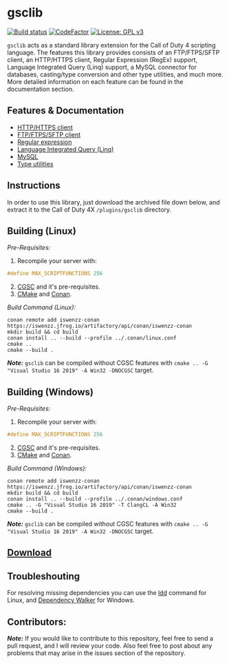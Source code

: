 # gsclib
[![Build status](https://ci.appveyor.com/api/projects/status/wb0m9puc58f5d74w?svg=true)](https://ci.appveyor.com/project/Iswenzz/gsclib)
[![CodeFactor](https://www.codefactor.io/repository/github/iswenzz/gsclib/badge)](https://www.codefactor.io/repository/github/iswenzz/gsclib)
[![License: GPL v3](https://img.shields.io/badge/License-GPLv3-blue.svg)](https://www.gnu.org/licenses/gpl-3.0)

``gsclib`` acts as a standard library extension for the Call of Duty 4 scripting language. The features this library provides consists of an FTP/FTPS/SFTP client, an HTTP/HTTPS client, Regular Expression (RegEx) support, Language Integrated Query (Linq) support, a MySQL connector for databases, casting/type conversion and other type utilities, and much more. More detailed information on each feature can be found in the documentation section.

## Features & Documentation
* [HTTP/HTTPS client](https://github.com/Iswenzz/gsclib/blob/master/docs/https.md)
* [FTP/FTPS/SFTP client](https://github.com/Iswenzz/gsclib/blob/master/docs/ftp.md)
* [Regular expression](https://github.com/Iswenzz/gsclib/blob/master/docs/regex.md)
* [Language Integrated Query (Linq)](https://github.com/Iswenzz/gsclib/blob/master/docs/linq.md)
* [MySQL](https://github.com/Iswenzz/gsclib/blob/master/docs/mysql.md)
* [Type utilities](https://github.com/Iswenzz/gsclib/blob/master/docs/utility.md)

## Instructions
In order to use this library, just download the archived file down below, and extract it to the Call of Duty 4X ``/plugins/gsclib`` directory.

## Building (Linux)
_Pre-Requisites:_
1. Recompile your server with:
```c
#define MAX_SCRIPTFUNCTIONS 256
```
2. [CGSC](https://github.com/Iswenzz/CGSC) and it's pre-requisites.
3. [CMake](https://cmake.org/) and [Conan](https://conan.io/).

_Build Command (Linux):_

	conan remote add iswenzz-conan https://iswenzz.jfrog.io/artifactory/api/conan/iswenzz-conan
	mkdir build && cd build
	conan install .. --build --profile ../.conan/linux.conf
	cmake ..
	cmake --build .


***Note:***
``gsclib`` can be compiled without CGSC features with ``cmake .. -G "Visual Studio 16 2019" -A Win32 -DNOCGSC`` target.

## Building (Windows)
_Pre-Requisites:_
1. Recompile your server with:
```c
#define MAX_SCRIPTFUNCTIONS 256
```
2. [CGSC](https://github.com/Iswenzz/CGSC) and it's pre-requisites.
3. [CMake](https://cmake.org/) and [Conan](https://conan.io/).

_Build Command (Windows):_

	conan remote add iswenzz-conan https://iswenzz.jfrog.io/artifactory/api/conan/iswenzz-conan
	mkdir build && cd build
	conan install .. --build --profile ../.conan/windows.conf
	cmake .. -G "Visual Studio 16 2019" -T ClangCL -A Win32
	cmake --build .


***Note:***
``gsclib`` can be compiled without CGSC features with ``cmake .. -G "Visual Studio 16 2019" -A Win32 -DNOCGSC`` target.

## [Download](https://github.com/Iswenzz/gsclib/releases)

## Troubleshouting
For resolving missing dependencies you can use the [ldd](https://man7.org/linux/man-pages/man1/ldd.1.html) command for Linux, and [Dependency Walker](https://www.dependencywalker.com/) for Windows.

## Contributors:
***Note:*** If you would like to contribute to this repository, feel free to send a pull request, and I will review your code. Also feel free to post about any problems that may arise in the issues section of the repository.
